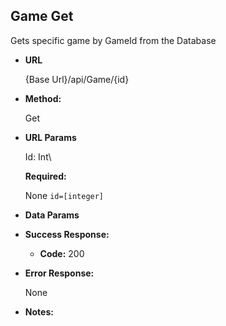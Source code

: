 **Game Get**
----
  Gets specific game by GameId from the Database

* **URL**

  {Base Url}/api/Game/{id}

* **Method:**
  
  Get

  
*  **URL Params**

    Id: Int\

   **Required:**
    
    None
   `id=[integer]`

* **Data Params**

* **Success Response:**
  
  * **Code:** 200 <br />
 
* **Error Response:**

    None

* **Notes:**

    